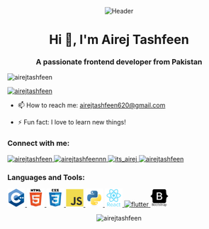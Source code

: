 
<p align="center">
  <img alt="Header" width="500" src="https://camo.githubusercontent.com/8bf6f6d78abc81fcf9c49f10649423e73ea44bc248e83aaae8759d401c829a84/68747470733a2f2f70687973696373677572756b756c2e66696c65732e776f726470726573732e636f6d2f323031392f30322f6368617261637465722d312e676966">
</p>

<h1 align="center">Hi 👋, I'm Airej Tashfeen</h1>
<h3 align="center">A passionate frontend developer from Pakistan</h3>

<p align="left">
  <img src="https://komarev.com/ghpvc/?username=airejtashfeen&label=Profile%20views&color=0e75b6&style=flat" alt="airejtashfeen" />
</p>
<p align="left">
  <a href="https://github.com/ryo-ma/github-profile-trophy">
    <img src="https://github-profile-trophy.vercel.app/?username=airejtashfeen" alt="airejtashfeen" />
  </a>
</p>

- 📫 How to reach me: [airejtashfeen620@gmail.com](mailto:airejtashfeen620@gmail.com)


- ⚡ Fun fact: I love to learn new things!


<h3 align="left">Connect with me:</h3>
<p align="left">
  <a href="https://linkedin.com/in/airejtashfeen" target="_blank">
    <img src="https://raw.githubusercontent.com/rahuldkjain/github-profile-readme-generator/master/src/images/icons/Social/linked-in-alt.svg" alt="airejtashfeen" height="30" width="40" />
  </a>
  <a href="https://fb.com/airejtashfeennn" target="_blank">
    <img src="https://raw.githubusercontent.com/rahuldkjain/github-profile-readme-generator/master/src/images/icons/Social/facebook.svg" alt="airejtashfeennn" height="30" width="40" />
  </a>
  <a href="https://instagram.com/its_airej" target="_blank">
    <img src="https://raw.githubusercontent.com/rahuldkjain/github-profile-readme-generator/master/src/images/icons/Social/instagram.svg" alt="its_airej" height="30" width="40" />
  </a>
  <a href="https://www.leetcode.com/airejtashfeen" target="_blank">
    <img src="https://raw.githubusercontent.com/rahuldkjain/github-profile-readme-generator/master/src/images/icons/Social/leet-code.svg" alt="airejtashfeen" height="30" width="40" />
  </a>
</p>


<h3 align="left">Languages and Tools:</h3>
<p align="left">
  <a href="https://en.wikipedia.org/wiki/C%2B%2B" target="_blank" rel="noreferrer">
    <img src="https://raw.githubusercontent.com/devicons/devicon/master/icons/cplusplus/cplusplus-original.svg" alt="cplusplus" width="40" height="40" />
  </a>
  <a href="https://developer.mozilla.org/en-US/docs/Web/HTML" target="_blank" rel="noreferrer">
    <img src="https://raw.githubusercontent.com/devicons/devicon/master/icons/html5/html5-original-wordmark.svg" alt="html5" width="40" height="40" />
  </a>
  <a href="https://www.w3schools.com/css/" target="_blank" rel="noreferrer">
    <img src="https://raw.githubusercontent.com/devicons/devicon/master/icons/css3/css3-original-wordmark.svg" alt="css3" width="40" height="40" />
  </a>
  <a href="https://developer.mozilla.org/en-US/docs/Web/JavaScript" target="_blank" rel="noreferrer">
    <img src="https://raw.githubusercontent.com/devicons/devicon/master/icons/javascript/javascript-original.svg" alt="javascript" width="40" height="40" />
  </a>
  <a href="https://www.python.org" target="_blank" rel="noreferrer">
    <img src="https://raw.githubusercontent.com/devicons/devicon/master/icons/python/python-original.svg" alt="python" width="40" height="40" />
  </a>
  <a href="https://reactjs.org/" target="_blank" rel="noreferrer">
    <img src="https://raw.githubusercontent.com/devicons/devicon/master/icons/react/react-original-wordmark.svg" alt="react" width="40" height="40" />
  </a>
  <a href="https://flutter.dev" target="_blank" rel="noreferrer">
    <img src="https://www.vectorlogo.zone/logos/flutterio/flutterio-icon.svg" alt="flutter" width="40" height="40" />
  </a>
  <a href="https://getbootstrap.com" target="_blank" rel="noreferrer">
    <img src="https://raw.githubusercontent.com/devicons/devicon/master/icons/bootstrap/bootstrap-plain-wordmark.svg" alt="bootstrap" width="40" height="40" />
  </a>
</p>



<p align="center">
  <img src="https://github-readme-stats.vercel.app/api/top-langs?username=airejtashfeen&show_icons=true&locale=en&layout=compact" alt="airejtashfeen" />
</p>

